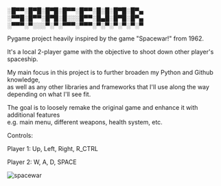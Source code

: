 

░█▀▀░█▀█░█▀█░█▀▀░█▀▀░█░█░█▀█░█▀▄              
‎‎░▀▀█░█▀▀░█▀█░█░░░█▀▀░█▄█░█▀█░█▀▄                  
‎‎░▀▀▀░▀░░░▀░▀░▀▀▀░▀▀▀░▀░▀░▀░▀░▀░▀
			
Pygame project heavily inspired by the game "Spacewar!" from 1962.

It's a local 2-player game with the objective to shoot down other player's spaceship.

My main focus in this project is to further broaden my Python and Github knowledge,                
as well as any other libraries and frameworks that I'll use along the way depending on what I'll see fit.

The goal is to loosely remake the original game and enhance it with additional features                   
e.g. main menu, different weapons, health system, etc.

Controls:

Player 1: Up, Left, Right, R_CTRL

Player 2: W, A, D, SPACE

![spacewar](https://github.com/Dan-96/Spacewar/assets/88732572/53285f5f-2cd5-47aa-9894-e4c92e41e4fe)





